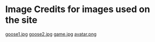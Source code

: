 # Image Credits for images used on the site
[goose1.jpg](https://upload.wikimedia.org/wikipedia/commons/thumb/3/34/Anser_anser_1_%28Piotr_Kuczynski%29.jpg/1600px-Anser_anser_1_%28Piotr_Kuczynski%29.jpg)
[goose2.jpg](https://www.flickr.com/photos/alchemist_x/51304769312)
[game.jpg](https://www.flickr.com/photos/mariaeklind/50632351358)
[avatar.png](https://pixabay.com/vectors/blank-profile-picture-mystery-man-973460/)

